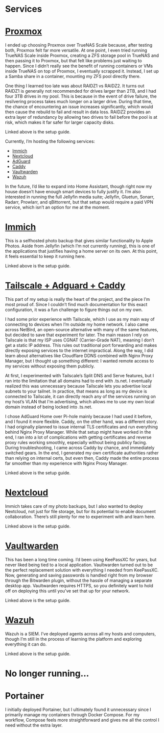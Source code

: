 # Services

# [Proxmox](https://github.com/labdotcollins/homelab/tree/main/proxmox/README.md)

I ended up choosing Proxmox over TrueNAS Scale because, after testing both, Proxmox felt far more versatile. At one point, I even tried running TrueNAS Scale inside Proxmox, creating a ZFS storage pool in TrueNAS and then passing it to Proxmox, but that felt like problems just waiting to happen. Since I didn’t really see the benefit of running containers or VMs inside TrueNAS on top of Proxmox, I eventually scrapped it. Instead, I set up a Samba share in a container, mounting my ZFS pool directly there.

One thing I learned too late was about RAIDZ1 vs RAIDZ2. It turns out RAIDZ1 is generally not recommended for drives larger than 2TB, and I had four 3TB drives in my pool. This is because in the event of drive failure, the resilvering process takes much longer on a larger drive. During that time, the chance of encountering an issue increases significantly, which would then cause the rebuild to fail and result in data loss. RAIDZ2 provides an extra layer of redundancy by allowing two drives to fail before the pool is at risk, which makes it far safer for larger capacity disks.

Linked above is the setup guide.

Currently, I’m hosting the following services:

- [Immich](#immich)
- [Nextcloud](#nextcloud)
- [AdGuard](#tailscale--adguard--caddy)
- [Caddy](#tailscale--adguard--caddy)
- [Vaultwarden](#vaultwarden)
- [Wazuh](#wazuh)

In the future, I’d like to expand into Home Assistant, though right now my house doesn’t have enough smart devices to fully justify it. I’m also interested in running the full Jellyfin media suite; Jellyfin, Gluetun, Sonarr, Radarr, Prowlarr, and qBittorrent, but that setup would require a paid VPN service, which isn’t an option for me at the moment.

# [Immich](https://github.com/labdotcollins/homelab/tree/main/immich/README.md)

This is a selfhosted photo backup that gives similar functionality to Apple Photos. Aside from Jellyfin (which I’m not currently running), this is one of the applications that justifies having a home server on its own. At this point, it feels essential to keep it running here.

Linked above is the setup guide.

# [Tailscale + Adguard + Caddy](https://github.com/labdotcollins/homelab/tree/main/tailscale-adguard-caddy/README.md)

This part of my setup is really the heart of the project, and the piece I’m most proud of. Since I couldn’t find much documentation for this exact configuration, it was a fun challenge to figure things out on my own.

I had some prior experience with Tailscale, which I use as my main way of connecting to devices when I’m outside my home network. I also came across NetBird, an open-source alternative with many of the same features, but decided to save that experiment for later. The main reason I rely on Tailscale is that my ISP uses CGNAT (Carrier-Grade NAT), meaning I don’t get a static IP address. This rules out traditional port forwarding and makes directly exposing services to the internet impractical. Along the way, I did learn about alternatives like Cloudflare DDNS combined with Nginx Proxy Manager, but I thought up something different: I wanted remote access to my services without exposing them publicly.

At first, I experimented with Tailscale’s Split DNS and Serve features, but I ran into the limitation that all domains had to end with .ts.net. I eventually realized this was unnecessary because Tailscale lets you advertise local subnets to your tailnet. In practice, that means as long as my device is connected to Tailscale, it can directly reach any of the services running on my host’s VLAN that I'm advertising, which allows me to use my own local domain instead of being locked into .ts.net.

I chose AdGuard Home over Pi-hole mainly because I had used it before, and I found it more flexible. Caddy, on the other hand, was a different story. I had originally planned to issue internal TLS certificates and run everything behind Nginx Proxy Manager. While that setup might have worked in the end, I ran into a lot of complications with getting certificates and reverse proxy rules working smoothly, especially without being publicy facing. During troubleshooting, I came across Caddy by chance, and immediately switched gears. In the end, I generated my own certificate authorities rather than relying on internal certs, but even then, Caddy made the entire process far smoother than my experience with Nginx Proxy Manager.

Linked above is the setup guide.

# [Nextcloud](https://github.com/labdotcollins/homelab/tree/main/nextcloud/README.md)

Immich takes care of my photo backups, but I also wanted to deploy Nextcloud, not just for file storage, but for its potential to enable document collaboration. There’s still plenty for me to experiment with and learn here.

Linked above is the setup guide.

# [Vaultwarden](https://github.com/labdotcollins/homelab/tree/main/vaultwarden/README.md)

This has been a long time coming. I’d been using KeePassXC for years, but never liked being tied to a local application. Vaultwarden turned out to be the perfect replacement solution with everything I needed from KeePassXC. Now, generating and saving passwords is handled right from my browser through the Bitwarden plugin, without the hassle of managing a separate desktop app. Vaultwarden requires HTTPS, so you definitely want to hold off on deploying this until you've set that up for your network.

Linked above is the setup guide.

# [Wazuh](https://github.com/labdotcollins/homelab/tree/main/wazuh/README.md)

Wazuh is a SIEM. I’ve deployed agents across all my hosts and computers, though I’m still in the process of learning the platform and exploring everything it can do.

Linked above is the setup guide.

# No longer running...

# Portainer

I initially deployed Portainer, but I ultimately found it unnecessary since I primarily manage my containers through Docker Compose. For my workflow, Compose feels more straightforward and gives me all the control I need without the extra layer.
